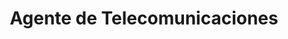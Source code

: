 ---
title: "Agente de Telecomunicaciones"
url: /san-jose-de-las-lajas/agente-de-telecomunicaciones/
shop: Handy
---
